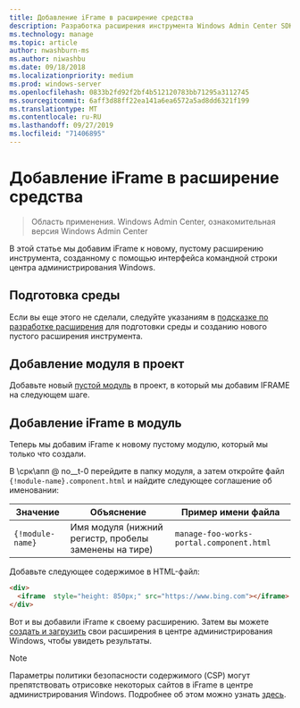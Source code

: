```yaml
---
title: Добавление iFrame в расширение средства
description: Разработка расширения инструмента Windows Admin Center SDK (Project Хонолулу) — Добавление iFrame к расширению инструмента
ms.technology: manage
ms.topic: article
author: nwashburn-ms
ms.author: niwashbu
ms.date: 09/18/2018
ms.localizationpriority: medium
ms.prod: windows-server
ms.openlocfilehash: 0833b2fd92f2bf4b512120783bb71295a3112745
ms.sourcegitcommit: 6aff3d88ff22ea141a6ea6572a5ad8dd6321f199
ms.translationtype: MT
ms.contentlocale: ru-RU
ms.lasthandoff: 09/27/2019
ms.locfileid: "71406895"
---
```

# <a name="add-an-iframe-to-a-tool-extension"></a>Добавление iFrame в расширение средства

>Область применения. Windows Admin Center, ознакомительная версия Windows Admin Center

В этой статье мы добавим iFrame к новому, пустому расширению инструмента, созданному с помощью интерфейса командной строки центра администрирования Windows.

## <a name="prepare-your-environment"></a>Подготовка среды ##

Если вы еще этого не сделали, следуйте указаниям в [подсказке по разработке расширения](../develop-tool.md) для подготовки среды и созданию нового пустого расширения инструмента.

## <a name="add-a-module-to-your-project"></a>Добавление модуля в проект ##

Добавьте новый [пустой модуль](add-module.md) в проект, в который мы добавим IFRAME на следующем шаге.  

## <a name="add-an-iframe-to-your-module"></a>Добавление iFrame в модуль ##

Теперь мы добавим iFrame к новому пустому модулю, который мы только что создали.

В \срк\апп @ no__t-0 перейдите в папку модуля, а затем откройте файл ```{!module-name}.component.html``` и найдите следующее соглашение об именовании:

| Значение | Объяснение | Пример имени файла |
| ----- | ----------- | ------- |
| ```{!module-name}``` | Имя модуля (нижний регистр, пробелы заменены на тире) | ```manage-foo-works-portal.component.html``` |
    
Добавьте следующее содержимое в HTML-файл:

``` html
<div>
  <iframe  style="height: 850px;" src="https://www.bing.com"></iframe>
</div>
```

Вот и вы добавили iFrame к своему расширению.  Затем вы можете [создать и загрузить](../develop-tool.md#build-and-side-load-your-extension) свои расширения в центре администрирования Windows, чтобы увидеть результаты.

> [!Note]
> Параметры политики безопасности содержимого (CSP) могут препятствовать отрисовке некоторых сайтов в iFrame в центре администрирования Windows. Подробнее об этом можно узнать [здесь](https://content-security-policy.com/). 
